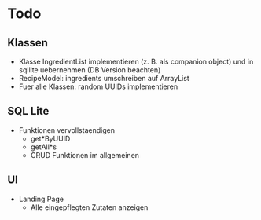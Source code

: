 # Todo
## Klassen
* Klasse IngredientList implementieren (z. B. als companion object) und in sqllite uebernehmen (DB Version beachten)
* RecipeModel: ingredients umschreiben auf ArrayList<IngredientModel>
* Fuer alle Klassen: random UUIDs implementieren 

## SQL Lite 
* Funktionen vervollstaendigen
    * get*ByUUID
    * getAll*s
    * CRUD Funktionen im allgemeinen

## UI 
* Landing Page
    * Alle eingepflegten Zutaten anzeigen 